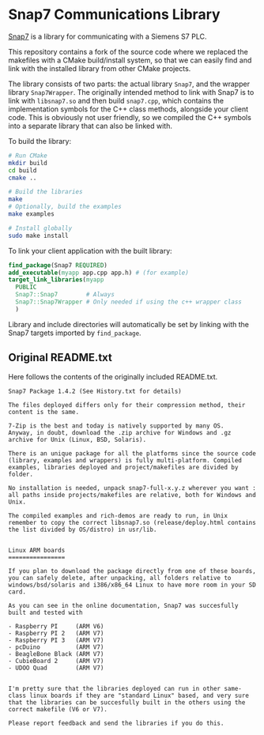 # Snap7 Communications Library
[Snap7](http://snap7.sourceforge.net/) is a library for communicating with a Siemens S7 PLC.

This repository contains a fork of the source code where we replaced the makefiles with a CMake build/install system, so that we can easily find and link with the installed library from other CMake projects.

The library consists of two parts: the actual library `Snap7`, and the wrapper library `Snap7Wrapper`. The originally intended method to link with Snap7 is to link with `libsnap7.so` and then build `snap7.cpp`, which contains the implementation symbols for the C++ class methods, alongside your client code. This is obviously not user friendly, so we compiled the C++ symbols into a separate library that can also be linked with.

To build the library:

```bash
# Run CMake
mkdir build
cd build
cmake ..

# Build the libraries
make
# Optionally, build the examples
make examples

# Install globally
sudo make install
```

To link your client application with the built library:

```cmake
find_package(Snap7 REQUIRED)
add_executable(myapp app.cpp app.h) # (for example)
target_link_libraries(myapp
  PUBLIC
  Snap7::Snap7        # Always
  Snap7::Snap7Wrapper # Only needed if using the c++ wrapper class
  )
```

Library and include directories will automatically be set by linking with the Snap7 targets imported by `find_package`.

## Original README.txt
Here follows the contents of the originally included README.txt.

```
Snap7 Package 1.4.2 (See History.txt for details)

The files deployed differs only for their compression method, their content is the same.

7-Zip is the best and today is natively supported by many OS.
Anyway, in doubt, download the .zip archive for Windows and .gz archive for Unix (Linux, BSD, Solaris).

There is an unique package for all the platforms since the source code (library, examples and wrappers) is fully multi-platform. Compiled examples, libraries deployed and project/makefiles are divided by folder.

No installation is needed, unpack snap7-full-x.y.z wherever you want : all paths inside projects/makefiles are relative, both for Windows and Unix.

The compiled examples and rich-demos are ready to run, in Unix remember to copy the correct libsnap7.so (release/deploy.html contains the list divided by OS/distro) in usr/lib.


Linux ARM boards
================

If you plan to download the package directly from one of these boards, you can safely delete, after unpacking, all folders relative to windows/bsd/solaris and i386/x86_64 Linux to have more room in your SD card.

As you can see in the online documentation, Snap7 was succesfully built and tested with 

- Raspberry PI     (ARM V6)
- Raspberry PI 2   (ARM V7)
- Raspberry PI 3   (ARM V7)
- pcDuino          (ARM V7)
- BeagleBone Black (ARM V7)
- CubieBoard 2     (ARM V7)
- UDOO Quad        (ARM V7)


I'm pretty sure that the libraries deployed can run in other same-class linux boards if they are "standard Linux" based, and very sure that the libraries can be succesfully built in the others using the correct makefile (V6 or V7).

Please report feedback and send the libraries if you do this.
```
